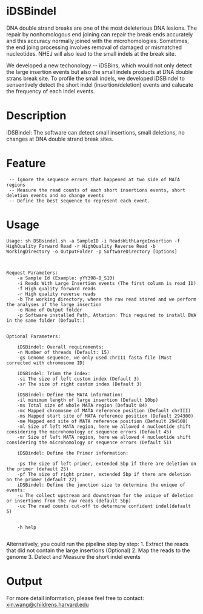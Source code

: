 # iDSBindel
DNA double strand breaks are one of the most deleterious DNA lesions. The repair by nonhomologous end joining can repair the break ends accurately and this accuracy normally joined with the microhomologies. Sometimes, the end joing processing involves removal of damaged or mismatched nucleotides.  NHEJ will also lead to the small indels at the break site. 

We developed a new techonology -- iDSBins, which would not only detect the large insertion events but also the small indels products at DNA double strans break site. To profile the small indels, we developed iDSBindel to sensentively detect the short indel (insertion/deletion) events and calucate the frequency of each indel events.

# Description
iDSBindel: The software can detect small insertions, small deletions, no changes at DNA double strand break sites. 

# Feature 
	 -- Ignore the sequence errors that happened at two side of MATA regions
	 -- Measure the read counts of each short insertions events, short deletion events and no change events
	 -- Define the best sequence to represent each event.

# Usage
```
Usage: sh DSBsindel.sh -a SampleID -i ReadsWithLargeInsertion -f HighQuality Forward Read -r HighQuality Reverse Read -b WorkingDirectory -o OutputFolder -p SoftwareDirectory [Options]



Request Parameters:
	-a Sample Id (Example: yYY398-B_S10)
	-i Reads With Large Insertion events (The first column is read ID)
	-f High quality forward reads
	-r High quality reverse reads
	-b The working directory, where the raw read stored and we perform the analyses of the large insertion
	-o Name of Output folder
	-p Software installed Path, Attation: This required to install BWA in the same folder (Default:)


Optional Parameters:

	iDSBindel: Overall requirements:
	-n Number of threads (Default: 15)
	-gs Genome sequence, we only used chrIII fasta file (Must corrected with chromosome ID)

	iDSBindel: Trimm the index:
	-si The size of left custom index (Default 3)
	-sr The size of right custom index (Default 3)

	iDSBindel: Define the MATA information:
	-il minimum length of large insertion (Default 10bp)
	-ms Total size of whole MATA region (Default 84)
	-mc Mapped chromosme of MATA reference position (Default chrIII)
	-ms Mapped start site of MATA reference position (Default 294300)
	-me Mapped end site of MATA reference position (Default 294500)
	-ml Size of left MATA region, here we allowed 4 nucleotide shift considering the microhomology or sequence errors (Default 45)
	-mr Size of left MATA region, here we allowed 4 nucleotide shift considering the microhomology or sequence errors (Default 51)

	iDSBindel: Define the Primer information:

	-ps The size of left primer, extended 5bp if there are deletion on the primer (default 25)
	-pf The size of right primer, extended 5bp if there are deletion on the primer (default 22)
	iDSBindel: Define the junction size to determine the unique of events:
	-u The collect upstream and downstream for the unique of deletion or insertions from the raw reads (default 5bp)
	-uc The read counts cut-off to determine confident indel(default 5)


	-h help
	
```


Alternatively, you could run the pipeline step by step:
	1. Extract the reads that did not contain the large insertions (Optional)
	2. Map the reads to the genome
	3. Detect and Measure the short indel events

# Output

		
For more detail information, please feel free to contact: xin.wang@childrens.harvard.edu


